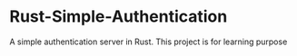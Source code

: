 # Rust-Simple-Authentication
A simple authentication server in Rust. This project is for learning purpose

